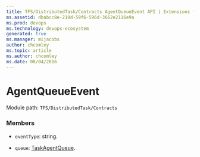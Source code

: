```yaml
---
title: TFS/DistributedTask/Contracts AgentQueueEvent API | Extensions for Azure DevOps Services
ms.assetid: dbabcc8e-210d-59f6-596d-3662e2116e9a
ms.prod: devops
ms.technology: devops-ecosystem
generated: true
ms.manager: mijacobs
author: chcomley
ms.topic: article
ms.author: chcomley
ms.date: 08/04/2016
---
```


# AgentQueueEvent

Module path: `TFS/DistributedTask/Contracts`


### Members

* `eventType`: string. 

* `queue`: [TaskAgentQueue](../../../TFS/DistributedTask/Contracts/TaskAgentQueue.md). 

